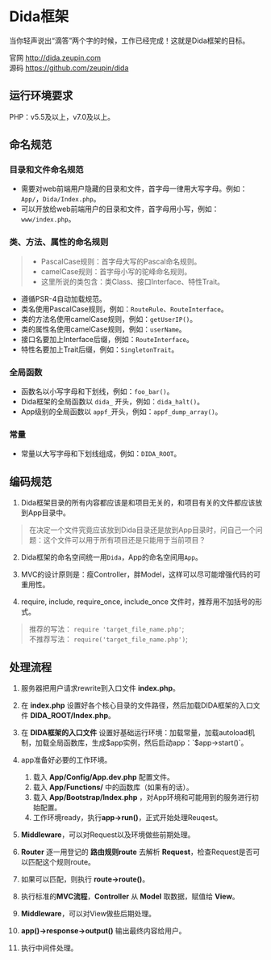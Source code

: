 # Dida框架

当你轻声说出“滴答”两个字的时候，工作已经完成！这就是Dida框架的目标。

官网 <http://dida.zeupin.com>  
源码 <https://github.com/zeupin/dida>

## 运行环境要求

PHP：v5.5及以上，v7.0及以上。

## 命名规范

### 目录和文件命名规范

* 需要对web前端用户隐藏的目录和文件，首字母一律用大写字母。例如：`App/`，`Dida/Index.php`。
* 可以开放给web前端用户的目录和文件，首字母用小写，例如：`www/index.php`。

### 类、方法、属性的命名规则

> * PascalCase规则：首字母大写的Pascal命名规则。
> * camelCase规则：首字母小写的驼峰命名规则。
> * 这里所说的类包含：类Class、接口Interface、特性Trait。

* 遵循PSR-4自动加载规范。
* 类名使用PascalCase规则，例如：`RouteRule`、`RouteInterface`。
* 类的方法名使用camelCase规则，例如：`getUserIP()`。
* 类的属性名使用camelCase规则，例如：`userName`。
* 接口名要加上Interface后缀，例如：`RouteInterface`。
* 特性名要加上Trait后缀，例如：`SingletonTrait`。

### 全局函数

* 函数名以小写字母和下划线，例如：`foo_bar()`。
* Dida框架的全局函数以 `dida_` 开头，例如：`dida_halt()`。
* App级别的全局函数以 `appf_`开头，例如：`appf_dump_array()`。

### 常量

* 常量以大写字母和下划线组成，例如：`DIDA_ROOT`。

## 编码规范

1. Dida框架目录的所有内容都应该是和项目无关的，和项目有关的文件都应该放到App目录中。

  > 在决定一个文件究竟应该放到Dida目录还是放到App目录时，问自己一个问题：这个文件可以用于所有项目还是只能用于当前项目？

2. Dida框架的命名空间统一用`Dida`，App的命名空间用`App`。

3. MVC的设计原则是：瘦Controller，胖Model，这样可以尽可能增强代码的可重用性。

4. require, include, require_once, include_once 文件时，推荐用不加括号的形式。

  > 推荐的写法：   `require 'target_file_name.php'`;  
  > 不推荐写法： `require('target_file_name.php')`;  

## 处理流程

1. 服务器把用户请求rewrite到入口文件 **index.php**。

2. 在 **index.php** 设置好各个核心目录的文件路径，然后加载DIDA框架的入口文件 **DIDA_ROOT/Index.php**。

3. 在 **DIDA框架的入口文件** 设置好基础运行环境：加载常量，加载autoload机制，加载全局函数库，生成$app实例，然后启动app：`$app->start()`。

4. app准备好必要的工作环境。
	1. 载入 **App/Config/App.dev.php** 配置文件。
	2. 载入 **App/Functions/** 中的函数库（如果有的话）。
	3. 载入 **App/Bootstrap/Index.php** ，对App环境和可能用到的服务进行初始配置。
	4. 工作环境ready，执行**app->run()**，正式开始处理Reuqest。

5. **Middleware**，可以对Request以及环境做些前期处理。

6. **Router** 逐一用登记的 **路由规则route** 去解析 **Request**，检查Request是否可以匹配这个规则route。

7. 如果可以匹配，则执行 **route->route()**。

8. 执行标准的**MVC流程**，**Controller** 从 **Model** 取数据，赋值给 **View**。

9. **Middleware**，可以对View做些后期处理。

10. **app()->response->output()** 输出最终内容给用户。

8. 执行中间件处理。